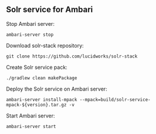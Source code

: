 ## Solr service for Ambari

Stop Ambari server:

    ambari-server stop

Download solr-stack repository:

    git clone https://github.com/lucidworks/solr-stack

Create Solr service pack:

    ./gradlew clean makePackage

Deploy the Solr service on Ambari server:

    ambari-server install-mpack --mpack=build/solr-service-mpack-${version}.tar.gz -v

Start Ambari server:

    ambari-server start
